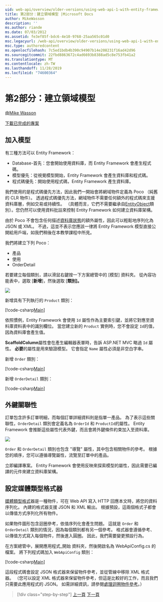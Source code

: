 ```yaml
---
uid: web-api/overview/older-versions/using-web-api-1-with-entity-framework-5/using-web-api-with-entity-framework-part-2
title: 第2部分：建立領域模型 |Microsoft Docs
author: MikeWasson
description: ''
ms.author: riande
ms.date: 07/03/2012
ms.assetid: fe3ef85f-bdc6-4e10-9768-25aa565c01d0
msc.legacyurl: /web-api/overview/older-versions/using-web-api-1-with-entity-framework-5/using-web-api-with-entity-framework-part-2
msc.type: authoredcontent
ms.openlocfilehash: 7c5ed1bdb4b390c94907b14e208231f16ad42d96
ms.sourcegitcommit: 22fbd8863672c4ad6693b8388ad5c8e753fb41a2
ms.translationtype: MT
ms.contentlocale: zh-TW
ms.lasthandoff: 11/28/2019
ms.locfileid: "74600364"
---
```

# <a name="part-2-creating-the-domain-models"></a>第2部分：建立領域模型

由[Mike Wasson](https://github.com/MikeWasson)

[下載已完成的專案](https://code.msdn.microsoft.com/ASP-NET-Web-API-with-afa30545)

## <a name="add-models"></a>加入模型

有三種方法可以 Entity Framework：

- Database-首先：您會開始使用資料庫，而 Entity Framework 會產生程式碼。
- 模型優先：從視覺模型開始，Entity Framework 會產生資料庫和程式碼。
- 程式碼優先：開始使用程式碼，Entity Framework 產生資料庫。

我們使用的是程式碼優先方法，因此我們一開始會將網域物件定義為 Poco （純舊的 CLR 物件）。 透過程式碼優先方法，網域物件不需要任何額外的程式碼來支援資料庫層，例如交易或持續性。 （具體而言，它們不需要繼承自[EntityObject](https://msdn.microsoft.com/library/system.data.objects.dataclasses.entityobject.aspx)類別）。您仍然可以使用資料批註來控制 Entity Framework 如何建立資料庫架構。

由於 Poco 不會包含任何描述[資料庫狀態](https://msdn.microsoft.com/library/system.data.entitystate.aspx)的額外屬性，因此可以輕鬆地序列化為 JSON 或 XML。 不過，這並不表示您應該一律將 Entity Framework 模型直接公開給用戶端，如我們稍後在本教學課程中所見。

我們將建立下列 Poco：

- 產品
- 使用
- OrderDetail

若要建立每個類別，請以滑鼠右鍵按一下方案總管中的 [模型] 資料夾。 從內容功能表中，選取 [**新增**]，然後選取 [**類別]。**

![](using-web-api-with-entity-framework-part-2/_static/image1.png)

新增具有下列執行的 `Product` 類別：

[!code-csharp[Main](using-web-api-with-entity-framework-part-2/samples/sample1.cs)]

依照慣例，Entity Framework 會使用 `Id` 屬性作為主要索引鍵，並將它對應至資料庫資料表中的識別欄位。 當您建立新的 `Product` 實例時，您不會設定 `Id`的值，因為資料庫會產生值。

**ScaffoldColumn**屬性會在產生編輯器表單時，告訴 ASP.NET MVC 略過 `Id` 屬性。 **必要**的屬性是用來驗證模型。 它會指定 `Name` 屬性必須是非空白字串。

新增 `Order` 類別：

[!code-csharp[Main](using-web-api-with-entity-framework-part-2/samples/sample2.cs)]

新增 `OrderDetail` 類別：

[!code-csharp[Main](using-web-api-with-entity-framework-part-2/samples/sample3.cs)]

## <a name="foreign-key-relations"></a>外鍵關聯性

訂單包含許多訂單明細，而每個訂單詳細資料則是指單一產品。 為了表示這些關聯性，`OrderDetail` 類別會定義名為 `OrderId` 和 `ProductId`的屬性。 Entity Framework 會推斷這些屬性代表外鍵，而且會將外鍵條件約束加入至資料庫。

![](using-web-api-with-entity-framework-part-2/_static/image2.png)

`Order` 和 `OrderDetail` 類別也包含 "導覽" 屬性，其中包含相關物件的參考。 根據您的順序，您可以遵循導覽屬性，流覽至訂單中的產品。

立即編譯專案。 Entity Framework 會使用反映來探索模型的屬性，因此需要已編譯的元件來建立資料庫架構。

## <a name="configure-the-media-type-formatters"></a>設定媒體類型格式器

[媒體類型格式](../../formats-and-model-binding/media-formatters.md)器是一種物件，可在 Web API 寫入 HTTP 回應本文時，將您的資料序列化。 內建的格式器支援 JSON 和 XML 輸出。 根據預設，這兩個格式子都會以傳值方式序列化所有物件。

如果物件圖形包含迴圈參考，依值序列化會產生問題。 這就是 `Order` 和 `OrderDetail` 類別的情況，因為每個類別都有另一個參考。 格式器會遵循參考、以傳值方式寫入每個物件，然後進入圓圈。 因此，我們需要變更預設行為。

在方案總管中，展開應用程式\_開始 資料夾，然後開啟名為 WebApiConfig.cs 的檔案。 將下列程式碼加入 `WebApiConfig` 類別：

[!code-csharp[Main](using-web-api-with-entity-framework-part-2/samples/sample4.cs?highlight=11)]

這段程式碼會設定 JSON 格式器來保留物件參考，並從管線中移除 XML 格式器。 （您可以設定 XML 格式器來保留物件參考，但這是比較好的工作，而且我們只需要此應用程式的 JSON。 如需詳細資訊，請參閱[處理迴圈物件參考](../../formats-and-model-binding/json-and-xml-serialization.md#handling_circular_object_references)。）

> [!div class="step-by-step"]
> [上一頁](using-web-api-with-entity-framework-part-1.md)
> [下一頁](using-web-api-with-entity-framework-part-3.md)
